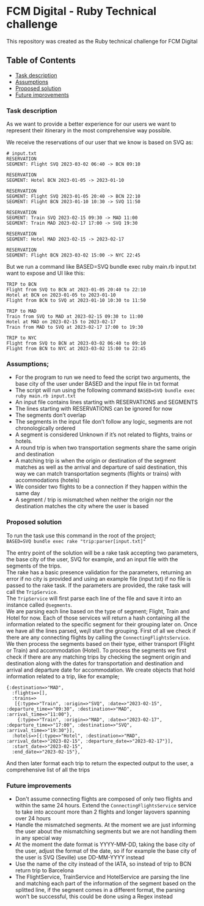 # FCM Digital - Ruby Technical challenge

This repository was created as the Ruby technical challenge for FCM Digital

## Table of Contents
- [Task description](#task-description)
- [Assumptions](#assumptions)
- [Proposed solution](#proposed-solution)
- [Future improvements](#future-improvements)

### Task description 
As we want to provide a better experience for our users we want to represent their itinerary in the most comprehensive way possible.

We receive the reservations of our user that we know is based on SVQ as:
```
# input.txt
RESERVATION
SEGMENT: Flight SVQ 2023-03-02 06:40 -> BCN 09:10

RESERVATION
SEGMENT: Hotel BCN 2023-01-05 -> 2023-01-10

RESERVATION
SEGMENT: Flight SVQ 2023-01-05 20:40 -> BCN 22:10
SEGMENT: Flight BCN 2023-01-10 10:30 -> SVQ 11:50

RESERVATION
SEGMENT: Train SVQ 2023-02-15 09:30 -> MAD 11:00
SEGMENT: Train MAD 2023-02-17 17:00 -> SVQ 19:30

RESERVATION
SEGMENT: Hotel MAD 2023-02-15 -> 2023-02-17

RESERVATION
SEGMENT: Flight BCN 2023-03-02 15:00 -> NYC 22:45
```
But we run a command like BASED=SVQ bundle exec ruby main.rb input.txt want to expose and UI like this:
```
TRIP to BCN
Flight from SVQ to BCN at 2023-01-05 20:40 to 22:10
Hotel at BCN on 2023-01-05 to 2023-01-10
Flight from BCN to SVQ at 2023-01-10 10:30 to 11:50

TRIP to MAD
Train from SVQ to MAD at 2023-02-15 09:30 to 11:00
Hotel at MAD on 2023-02-15 to 2023-02-17
Train from MAD to SVQ at 2023-02-17 17:00 to 19:30

TRIP to NYC
Flight from SVQ to BCN at 2023-03-02 06:40 to 09:10
Flight from BCN to NYC at 2023-03-02 15:00 to 22:45
```
### Assumptions; 
- For the program to run we need to feed the script two arguments, the base city of the user under BASED and the input file in txt format
- The script will run using the following command
`BASED=SVQ bundle exec ruby main.rb input.txt`
- An input file contains lines starting with RESERVATIONS and SEGMENTS
- The lines starting with RESERVATIONS can be ignored for now
- The segments don’t overlap 
- The segments in the input file don’t follow any logic, segments are not chronologically ordered
- A segment is considered Unknown if it’s not related to flights, trains or hotels. 
- A round trip is when two transportation segments share the same origin and destination 
- A matching trip is when the origin or destination of the segment matches as well as the arrival and departure of said destination, this way we can match transportation segments (flights or trains) with accommodations (hotels) 
- We consider two flights to be a connection if they happen within the same day
- A segment / trip is mismatched when neither the origin nor the destination matches the city where the user is based

### Proposed solution
To run the task use this command in the root of the project;\
`BASED=SVQ bundle exec rake "trip:parser[input.txt]"`

The entry point of the solution will be a rake task accepting two parameters, the base city of the user, SVQ for example, and an input file with the segments of the trips.\
The rake has a basic presence validation for the parameters, returning an error if no city is provided and using an example file (input.txt) if no file is passed to the rake task.
If the parameters are provided, the rake task will call the `TripService`.\
The `TripService` will first parse each line of the file and save it into an instance called `@segments`.\
We are parsing each line based on the type of segment; Flight, Train and Hotel for now. Each of those services will return a hash containing all the information related to the specific segment for their grouping later on.
Once we have all the lines parsed, we¡ll start the grouping.
First of all we check if there are any connecting flights by calling the `ConnectingFlightsService`.
We then process the segments based on their type, either transport (Flight or Train) and accommodation (Hotel).
To process the segments we first check if there are any matching trips by checking the segment origin and destination along with the dates for transportation and destination and arrival and departure date for accommodation.
We create objects that hold information related to a trip, like for example;
```
{:destination=>"MAD",
  :flights=>[],
  :trains=>
   [{:type=>"Train", :origin=>"SVQ", :date=>"2023-02-15", :departure_time=>"09:30", :destination=>"MAD", :arrival_time=>"11:00"},
    {:type=>"Train", :origin=>"MAD", :date=>"2023-02-17", :departure_time=>"17:00", :destination=>"SVQ", :arrival_time=>"19:30"}],
  :hotels=>[{:type=>"Hotel", :destination=>"MAD", :arrival_date=>"2023-02-15", :departure_date=>"2023-02-17"}],
  :start_date=>"2023-02-15",
  :end_date=>"2023-02-15"},
  ```
And then later format each trip to return the expected output to the user, a comprehensive list of all the trips

### Future improvements
- Don't assume connecting flights are composed of only two flights and within the same 24 hours. Extend the `ConnectingFlightsService` service to take into account more than 2 flights and longer layovers spanning over 24 hours
- Handle the mismatched segments. At the moment we are just informing the user about the mismatching segments but we are not handling them in any special way
- At the moment the date format is YYYY-MM-DD, taking the base city of the user, adjust the format of the date, so if for example the base city of the user is SVQ (Seville) use DD-MM-YYYY instead
- Use the name of the city instead of the IATA, so instead of trip to BCN return trip to Barcelona
- The FlightService, TrainService and HotelService are parsing the line and matching each part of the information of the segment based on the splitted line, if the segment comes in a different format, the parsing won't be successful, this could be done using a Regex instead
